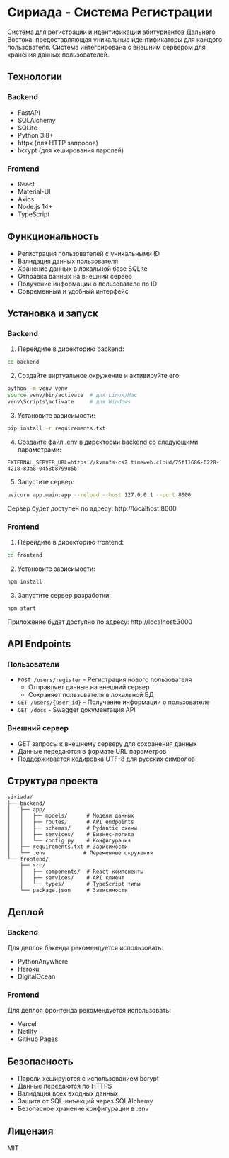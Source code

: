 # Сириада - Система Регистрации

Система для регистрации и идентификации абитуриентов Дальнего Востока, предоставляющая уникальные идентификаторы для каждого пользователя. Система интегрирована с внешним сервером для хранения данных пользователей.

## Технологии

### Backend
- FastAPI
- SQLAlchemy
- SQLite
- Python 3.8+
- httpx (для HTTP запросов)
- bcrypt (для хеширования паролей)

### Frontend
- React
- Material-UI
- Axios
- Node.js 14+
- TypeScript

## Функциональность

- Регистрация пользователей с уникальными ID
- Валидация данных пользователя
- Хранение данных в локальной базе SQLite
- Отправка данных на внешний сервер
- Получение информации о пользователе по ID
- Современный и удобный интерфейс

## Установка и запуск

### Backend

1. Перейдите в директорию backend:
```bash
cd backend
```

2. Создайте виртуальное окружение и активируйте его:
```bash
python -m venv venv
source venv/bin/activate  # для Linux/Mac
venv\Scripts\activate     # для Windows
```

3. Установите зависимости:
```bash
pip install -r requirements.txt
```

4. Создайте файл .env в директории backend со следующими параметрами:
```env
EXTERNAL_SERVER_URL=https://kvmnfs-cs2.timeweb.cloud/75f11686-6228-4218-83a8-0458b879985b
```

5. Запустите сервер:
```bash
uvicorn app.main:app --reload --host 127.0.0.1 --port 8000
```

Сервер будет доступен по адресу: http://localhost:8000

### Frontend

1. Перейдите в директорию frontend:
```bash
cd frontend
```

2. Установите зависимости:
```bash
npm install
```

3. Запустите сервер разработки:
```bash
npm start
```

Приложение будет доступно по адресу: http://localhost:3000

## API Endpoints

### Пользователи
- `POST /users/register` - Регистрация нового пользователя
  - Отправляет данные на внешний сервер
  - Сохраняет пользователя в локальной БД
- `GET /users/{user_id}` - Получение информации о пользователе
- `GET /docs` - Swagger документация API

### Внешний сервер
- GET запросы к внешнему серверу для сохранения данных
- Данные передаются в формате URL параметров
- Поддерживается кодировка UTF-8 для русских символов

## Структура проекта

```
siriada/
├── backend/
│   ├── app/
│   │   ├── models/      # Модели данных
│   │   ├── routes/      # API endpoints
│   │   ├── schemas/     # Pydantic схемы
│   │   ├── services/    # Бизнес-логика
│   │   └── config.py    # Конфигурация
│   ├── requirements.txt # Зависимости
│   └── .env            # Переменные окружения
└── frontend/
    ├── src/
    │   ├── components/  # React компоненты
    │   ├── services/    # API клиент
    │   └── types/       # TypeScript типы
    └── package.json     # Зависимости
```

## Деплой

### Backend
Для деплоя бэкенда рекомендуется использовать:
- PythonAnywhere
- Heroku
- DigitalOcean

### Frontend
Для деплоя фронтенда рекомендуется использовать:
- Vercel
- Netlify
- GitHub Pages

## Безопасность

- Пароли хешируются с использованием bcrypt
- Данные передаются по HTTPS
- Валидация всех входных данных
- Защита от SQL-инъекций через SQLAlchemy
- Безопасное хранение конфигурации в .env

## Лицензия

MIT 